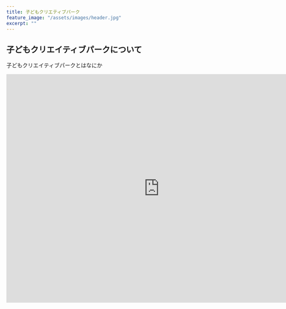 ```yaml
---
title: 子どもクリエティブパーク
feature_image: "/assets/images/header.jpg"
excerpt: ""
---
```


## 子どもクリエイティブパークについて
子どもクリエイティブパークとはなにか

<iframe src="https://calendar.google.com/calendar/embed?src=nkpih8045mr0ocvas9kbl0pksg%40group.calendar.google.com&ctz=Asia%2FTokyo" style="border: 0" width="800" height="600" frameborder="0" scrolling="no"></iframe>
